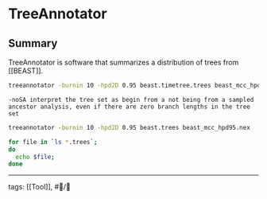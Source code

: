 # TreeAnnotator

## Summary

TreeAnnotator is software that summarizes a distribution of trees from [[BEAST]].

```bash
treeannotator -burnin 10 -hpd2D 0.95 beast.timetree.trees beast_mcc_hpd95.nex
```

```text
-noSA interpret the tree set as begin from a not being from a sampled ancestor analysis, even if there are zero branch lengths in the tree set
```

```bash
treeannotator -burnin 10 -hpd2D 0.95 beast.trees beast_mcc_hpd95.nex
```

```bash
for file in `ls *.trees`;
do
  echo $file;
done
```
---

tags: [[Tool]], #📝/🌱